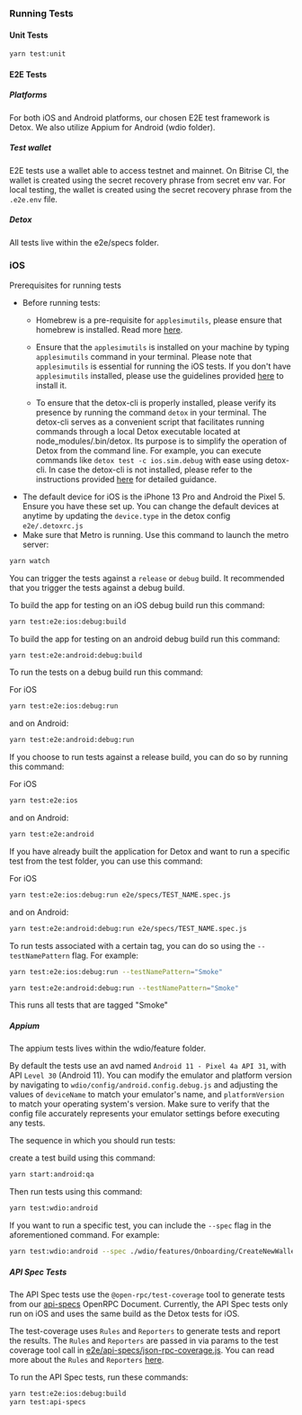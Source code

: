 ### Running Tests

#### Unit Tests

```bash
yarn test:unit
```

#### E2E Tests

##### Platforms

For both iOS and Android platforms, our chosen E2E test framework is Detox. We also utilize Appium for Android (wdio folder).

##### Test wallet

E2E tests use a wallet able to access testnet and mainnet.
On Bitrise CI, the wallet is created using the secret recovery phrase from secret env var.
For local testing, the wallet is created using the secret recovery phrase from the `.e2e.env` file.

##### Detox

All tests live within the e2e/specs folder.

### iOS

Prerequisites for running tests

- Before running tests:
    - Homebrew is a pre-requisite for `applesimutils`, please ensure that homebrew is installed. Read more [here](environment.md#package-manager).

    -  Ensure that the `applesimutils` is installed on your machine by typing `applesimutils` command in your terminal. Please note that `applesimutils` is essential for running the iOS tests. If you don't have `applesimutils` installed, please use the guidelines provided [here](https://github.com/wix/AppleSimulatorUtils) to install it.

    - To ensure that the detox-cli is properly installed, please verify its presence by running the command `detox` in your terminal. The detox-cli serves as a convenient script that facilitates running commands through a local Detox executable located at node_modules/.bin/detox. Its purpose is to simplify the operation of Detox from the command line. For example, you can execute commands like `detox test -c ios.sim.debug` with ease using detox-cli. In case the detox-cli is not installed, please refer to the instructions provided [here](https://wix.github.io/Detox/docs/introduction/environment-setup/#1-command-line-tools-detox-cli) for detailed guidance. 
- The default device for iOS is the iPhone 13 Pro and Android the Pixel 5. Ensure you have these set up. You can change the default devices at anytime by updating the `device.type` in the detox config `e2e/.detoxrc.js`
- Make sure that Metro is running. Use this command to launch the metro server:

```bash
yarn watch
```

You can trigger the tests against a `release` or `debug` build. It recommended that you trigger the tests against a debug build.

To build the app for testing on an iOS debug build run this command:

```bash
yarn test:e2e:ios:debug:build
```

To build the app for testing on an android debug build run this command:

```bash
yarn test:e2e:android:debug:build
```

To run the tests on a debug build run this command:

For iOS

```bash
yarn test:e2e:ios:debug:run
```


and on Android:

```bash
yarn test:e2e:android:debug:run
```

If you choose to run tests against a release build, you can do so by running this command:

For iOS

```bash
yarn test:e2e:ios
```

and on Android:

```bash
yarn test:e2e:android
```

If you have already built the application for Detox and want to run a specific test from the test folder, you can use this command:

For iOS

```bash
yarn test:e2e:ios:debug:run e2e/specs/TEST_NAME.spec.js
```

and on Android:

```bash
yarn test:e2e:android:debug:run e2e/specs/TEST_NAME.spec.js
```

To run tests associated with a certain tag, you can do so using the `--testNamePattern` flag. For example:

```bash
yarn test:e2e:ios:debug:run --testNamePattern="Smoke"
```

```bash
yarn test:e2e:android:debug:run --testNamePattern="Smoke"
```

This runs all tests that are tagged "Smoke"

##### Appium

The appium tests lives within the wdio/feature folder.

By default the tests use an avd named `Android 11 - Pixel 4a API 31`, with API `Level 30` (Android 11). You can modify the emulator and platform version by navigating to `wdio/config/android.config.debug.js` and adjusting the values of `deviceName` to match your emulator's name, and `platformVersion` to match your operating system's version. Make sure to verify that the config file accurately represents your emulator settings before executing any tests.

The sequence in which you should run tests:

create a test build using this command:

```bash
yarn start:android:qa
```

Then run tests using this command:

```bash
yarn test:wdio:android
```

If you want to run a specific test, you can include the `--spec` flag in the aforementioned command. For example:

```bash
yarn test:wdio:android --spec ./wdio/features/Onboarding/CreateNewWallet.feature
```

##### API Spec Tests

The API Spec tests use the `@open-rpc/test-coverage` tool to generate tests from our [api-specs](https://github.com/MetaMask/api-specs) OpenRPC Document.
Currently, the API Spec tests only run on iOS and uses the same build as the Detox tests for iOS.

The test-coverage uses `Rules` and `Reporters` to generate tests and report the results. The `Rules` and `Reporters` are passed in via params to the test coverage tool call in [e2e/api-specs/json-rpc-coverage.js](../../e2e/api-specs/json-rpc-coverage.js). You can read more about the `Rules` and `Reporters` [here](https://github.com/open-rpc/test-coverage?tab=readme-ov-file#extending-with-a-rule).

To run the API Spec tests, run these commands:

```bash
yarn test:e2e:ios:debug:build
yarn test:api-specs
````
